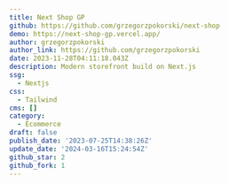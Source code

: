 ```yaml
---
title: Next Shop GP
github: https://github.com/grzegorzpokorski/next-shop
demo: https://next-shop-gp.vercel.app/
author: grzegorzpokorski
author_link: https://github.com/grzegorzpokorski
date: 2023-11-28T04:11:18.043Z
description: Modern storefront build on Next.js
ssg:
  - Nextjs
css:
  - Tailwind
cms: []
category:
  - Ecommerce
draft: false
publish_date: '2023-07-25T14:38:26Z'
update_date: '2024-03-16T15:24:54Z'
github_star: 2
github_fork: 1
---
```

